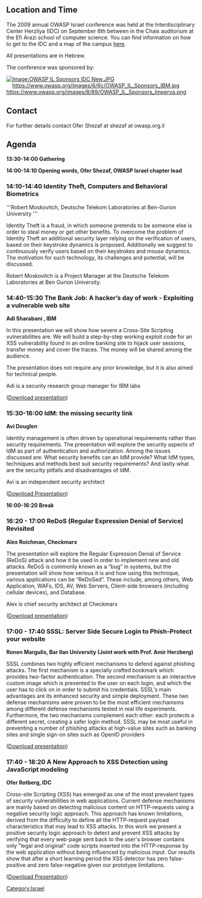 ## Location and Time

The 2009 annual OWASP Israel conference was held at the
Interdisciplinary Center Herzliya (IDC) on September 6th between in the
Chais auditorium at the Efi Arazi school of computer science. You can
find information on how to get to the IDC and a map of the campus
[here](http://portal.idc.ac.il/He/Main/about_idc/campus_tour/Pages/MapsDirections1.aspx).

All presentations are in Hebrew.

The conference was sponsored by:

[![Image:OWASP IL Sponsors IDC New.JPG](OWASP_IL_Sponsors_IDC_New.JPG
"Image:OWASP IL Sponsors IDC New.JPG")](http://www.idc.ac.il)    [<https://www.owasp.org/images/6/6c/OWASP_IL_Sponsors_IBM.jpg>](http://www-01.ibm.com/software/awdtools/appscan/)    
[<https://www.owasp.org/images/8/89/OWASP_IL_Sponsors_Imperva.png>](http://www.imperva.com)

## Contact

For further details contact Ofer Shezaf at shezaf at owasp.org.il

## Agenda

**13:30-14:00 Gathering**

**14:00-14:10 Opening words, Ofer Shezaf, OWASP Israel chapter lead**

### 14:10-14:40 Identity Theft, Computers and Behavioral Biometrics

'''Robert Moskovitch, Deutsche Telekom Laboratories at Ben-Gurion
University '''

Identity Theft is a fraud, in which someone pretends to be someone else
is order to steal money or get other benefits. To overcome the problem
of Identity Theft an additional security layer relying on the
verification of users, based on their keystroke dynamics is proposed.
Additionally we suggest to continuously verify users based on their
keystrokes and mouse dynamics. The motivation for such technology, its
challenges and potential, will be discussed.

Robert Moskovitch is a Project Manager at the Deutsche Telekom
Laboratories at Ben Gurion University.

### 14:40-15:30 The Bank Job: A hacker’s day of work - Exploiting a vulnerable web site

**Adi Sharabani , IBM**

In this presentation we will show how severe a Cross-Site Scripting
vulnerabilities are. We will build a step-by-step working exploit code
for an XSS vulnerability found in an online banking site to hijack user
sessions, transfer money and cover the traces. The money will be shared
among the audience.

The presentation does not require any prior knowledge, but it is also
aimed for technical people.

Adi is a security research group manager for IBM labs

([Download
presentation](Media:OWASP_IL_2009_The_Bank_Job.ppt‎ "wikilink"))

### 15:30-16:00 IdM: the missing security link

**Avi Douglen**

Identity management is often driven by operational requirements rather
than security requirements. The presentation will explore the security
aspects of IdM as part of authentication and authorization. Among the
issues discussed are: What security benefits can an IdM provide? What
IdM types, techniques and methods best suit security requirements? And
lastly what are the security pitfalls and disadvantages of IdM.

Avi is an independent security architect

([Download Presentation](Media:OWASP_IL_2009_IdM.ppt‎ "wikilink"))


**16:00-16:20 Break**

### 16:20 - 17:00 ReDoS (Regular Expression Denial of Service) Revisited

**Alex Roichman, Checkmarx**

The presentation will explore the Regular Expression Denial of Service
(ReDoS) attack and how it be used in order to implement new and old
attacks. ReDoS is commonly known as a “bug” in systems, but the
presentation will show how serious it is and how using this technique,
various applications can be “ReDoSed”. These include, among others, Web
Application, WAFs, IDS, AV, Web Servers, Client-side browsers (including
cellular devices), and Database.

Alex is chief security architect at Checkmarx

([Download presentation](Media:OWASP_IL_2009_ReDoS.ppt‎ "wikilink"))

### 17:00 - 17:40 SSSL: Server Side Secure Login to Phish-Protect your website

**Ronen Margulis, Bar Ilan University (Joint work with Prof. Amir
Herzberg)**

SSSL combines two highly efficient mechanisms to defend against phishing
attacks. The first mechanism is a specially crafted bookmark which
provides two-factor authentication. The second mechanism is an
interactive custom image which is presented to the user on each login,
and which the user has to click on in order to submit his credentials.
SSSL's main advantages are its enhanced security and simple deployment.
These two defense mechanisms were proven to be the most efficient
mechanisms among different defense mechanisms tested in real life
experiments. Furthermore, the two mechanisms complement each other: each
protects a different secret, creating a safer login method. SSSL may be
most useful in preventing a number of phishing attacks at high-value
sites such as banking sites and single sign-on sites such as OpenID
providers

([Download presentation](Media:OWASP_IL_2009_SSSL.ppt "wikilink"))

### 17:40 - 18:20 A New Approach to XSS Detection using JavaScript modeling

**Ofer Rotberg, IDC**

Cross-site Scripting (XSS) has emerged as one of the most prevalent
types of security vulnerabilities in web applications. Current defense
mechanisms are mainly based on detecting malicious content on
HTTP-requests using a negative security logic approach. This approach
has known limitations, derived from the difficulty to define all the
HTTP-request payload characteristics that may lead to XSS attacks. In
this work we present a positive security logic approach to detect and
prevent XSS attacks by verifying that every web-page sent back to the
user's browser contains only "legal and original" code scripts inserted
into the HTTP-response by the web application without being influenced
by malicious input. Our results show that after a short learning period
the XSS detector has zero false-positive and zero false-negative given
our prototype limitations.

([Download
Presentation](Media:OWASP_IL_2009_XSS_detection.ppt‎ "wikilink"))

[Category:Israel](Category:Israel "wikilink")